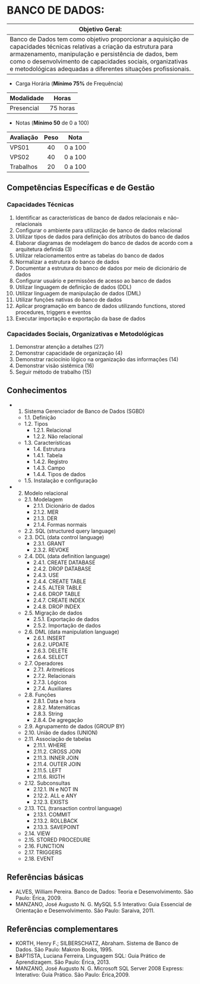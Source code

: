 # BANCO DE DADOS:
|Objetivo Geral:|
|-|
|Banco de Dados tem como objetivo proporcionar a aquisição de capacidades técnicas relativas a criação da estrutura para armazenamento, manipulação e persistência de dados, bem como o desenvolvimento de capacidades sociais, organizativas e metodológicas adequadas a diferentes situações profissionais.|

- Carga Horária (**Mínimo 75%** de Frequência)

|Modalidade|Horas|
|-|-|
|Presencial|75 horas|

- Notas (**Mínimo 50** de 0 a 100)

|Avaliação|Peso|Nota|
|-|:-:|:-:|
|VPS01|40|0 a 100|
|VPS02|40|0 a 100|
|Trabalhos|20|0 a 100|
## Competências Específicas e de Gestão
### Capacidades Técnicas
1. Identificar as características de banco de dados relacionais e não-relacionais
2. Configurar o ambiente para utilização de banco de dados relacional
3. Utilizar tipos de dados para definição dos atributos do banco de dados
4. Elaborar diagramas de modelagem do banco de dados de acordo com a arquitetura definida (3)
5. Utilizar relacionamentos entre as tabelas do banco de dados
6. Normalizar a estrutura do banco de dados
7. Documentar a estrutura do banco de dados por meio de dicionário de dados
8. Configurar usuário e permissões de acesso ao banco de dados
9. Utilizar linguagem de definição de dados (DDL)
10. Utilizar linguagem de manipulação de dados (DML)
11. Utilizar funções nativas do banco de dados
12. Aplicar programação em banco de dados utilizando functions, stored procedures, triggers e eventos
13. Executar importação e exportação da base de dados
### Capacidades Sociais, Organizativas e Metodológicas
1. Demonstrar atenção a detalhes (27)
2. Demonstrar capacidade de organização (4)
3. Demonstrar raciocínio lógico na organização das informações (14)
4. Demonstrar visão sistêmica (16)
5. Seguir método de trabalho (15)

## Conhecimentos
- 1. Sistema Gerenciador de Banco de Dados (SGBD)
	- 1.1. Definição
	- 1.2. Tipos
		- 1.2.1. Relacional
		- 1.2.2. Não relacional
	- 1.3. Características
		- 1.4. Estrutura
		- 1.4.1. Tabela
		- 1.4.2. Registro
		- 1.4.3. Campo
		- 1.4.4. Tipos de dados
	- 1.5. Instalação e configuração
- 2. Modelo relacional
	- 2.1. Modelagem
		- 2.1.1. Dicionário de dados
		- 2.1.2. MER
		- 2.1.3. DER
		- 2.1.4. Formas normais
	- 2.2. SQL (structured query language)
	- 2.3. DCL (data control language)
		- 2.3.1. GRANT
		- 2.3.2. REVOKE
	- 2.4. DDL (data definition language)
		- 2.4.1. CREATE DATABASE
		- 2.4.2. DROP DATABASE
		- 2.4.3. USE
		- 2.4.4. CREATE TABLE
		- 2.4.5. ALTER TABLE
		- 2.4.6. DROP TABLE
		- 2.4.7. CREATE INDEX
		- 2.4.8. DROP INDEX
	- 2.5. Migração de dados
		- 2.5.1. Exportação de dados
		- 2.5.2. Importação de dados
	- 2.6. DML (data manipulation language)
		- 2.6.1. INSERT
		- 2.6.2. UPDATE
		- 2.6.3. DELETE
		- 2.6.4. SELECT
	- 2.7. Operadores
		- 2.7.1. Aritméticos
		- 2.7.2. Relacionais
		- 2.7.3. Lógicos
		- 2.7.4. Auxiliares
	- 2.8. Funções
		- 2.8.1. Data e hora
		- 2.8.2. Matemáticas
		- 2.8.3. String
		- 2.8.4. De agregação
	- 2.9. Agrupamento de dados (GROUP BY)
	- 2.10. União de dados (UNION)
	- 2.11. Associação de tabelas
		- 2.11.1. WHERE
		- 2.11.2. CROSS JOIN
		- 2.11.3. INNER JOIN
		- 2.11.4. OUTER JOIN
		- 2.11.5. LEFT
		- 2.11.6. RIGTH
	- 2.12. Subconsultas
		- 2.12.1. IN e NOT IN
		- 2.12.2. ALL e ANY
		- 2.12.3. EXISTS
	- 2.13. TCL (transaction control language)
		- 2.13.1. COMMIT
		- 2.13.2. ROLLBACK
		- 2.13.3. SAVEPOINT
	- 2.14. VIEW
	- 2.15. STORED PROCEDURE
	- 2.16. FUNCTION
	- 2.17. TRIGGERS
	- 2.18. EVENT

## Referências básicas
- ALVES, William Pereira. Banco de Dados: Teoria e Desenvolvimento. São Paulo: Érica, 2009.
- MANZANO, José Augusto N. G. MySQL 5.5 Interativo: Guia Essencial de Orientação e Desenvolvimento. São Paulo: Saraiva, 2011.  
## Referências complementares
- KORTH, Henry F.; SILBERSCHATZ, Abraham. Sistema de Banco de Dados. São Paulo: Makron Books, 1995.
- BAPTISTA, Luciana Ferreira. Linguagem SQL: Guia Prático de Aprendizagem. São Paulo: Érica, 2013.
- MANZANO, José Augusto N. G. Microsoft SQL Server 2008 Express: Interativo: Guia Prático. São Paulo: Érica,2009. 
